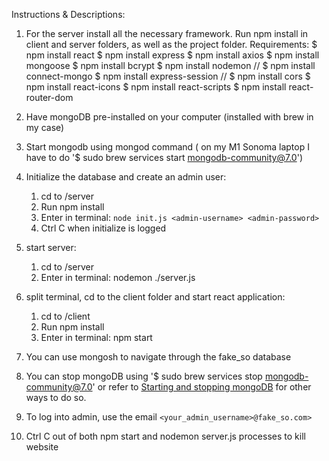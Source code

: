 Instructions & Descriptions: 

1. For the server install all the necessary framework. Run npm install in client and server folders, as well as the project folder.
    Requirements:
    $ npm install react
    $ npm install express
    $ npm install axios
    $ npm install mongoose
    $ npm install bcrypt
    $ npm install nodemon //
    $ npm install connect-mongo
    $ npm install express-session //
    $ npm install cors
    $ npm install react-icons
    $ npm install react-scripts
    $ npm install react-router-dom

2. Have mongoDB pre-installed on your computer (installed with brew in my case)

3. Start mongodb using mongod command ( on my M1 Sonoma laptop I have to do '$ sudo brew services start mongodb-community@7.0')

4. Initialize the database and create an admin user:
    1. cd to /server
    2. Run npm install
    3. Enter in terminal: `node init.js <admin-username> <admin-password>`
    4. Ctrl C when initialize is logged

5. start server:
    1. cd to /server
    2. Enter in terminal: nodemon ./server.js 

6. split terminal, cd to the client folder and start react application:
    1. cd to /client
    2. Run npm install
    3. Enter in terminal: npm start

7. You can use mongosh to navigate through the fake_so database

8. You can stop mongoDB using '$ sudo brew services stop mongodb-community@7.0' or refer to [Starting and stopping mongoDB](align-items:%2520center%253B) for other ways to do so.

9. To log into admin, use the email `<your_admin_username>@fake_so.com>`

9. Ctrl C out of both npm start and nodemon server.js processes to kill website
